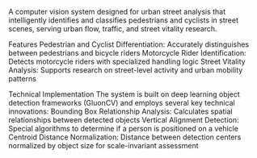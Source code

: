 A computer vision system designed for urban street analysis that intelligently identifies and classifies pedestrians and cyclists in street scenes, serving urban flow, traffic, and street vitality research.

Features
Pedestrian and Cyclist Differentiation: Accurately distinguishes between pedestrians and bicycle riders
Motorcycle Rider Identification: Detects motorcycle riders with specialized handling logic
Street Vitality Analysis: Supports research on street-level activity and urban mobility patterns

Technical Implementation
The system is built on deep learning object detection frameworks (GluonCV) and employs several key technical innovations:
Bounding Box Relationship Analysis: Calculates spatial relationships between detected objects
Vertical Alignment Detection: Special algorithms to determine if a person is positioned on a vehicle
Centroid Distance Normalization: Distance between detection centers normalized by object size for scale-invariant assessment
